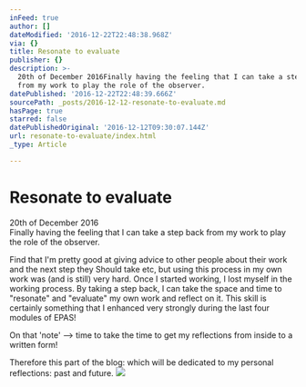 ```yaml
---
inFeed: true
author: []
dateModified: '2016-12-22T22:48:38.968Z'
via: {}
title: Resonate to evaluate
publisher: {}
description: >-
  20th of December 2016Finally having the feeling that I can take a step back
  from my work to play the role of the observer.
datePublished: '2016-12-22T22:48:39.666Z'
sourcePath: _posts/2016-12-12-resonate-to-evaluate.md
hasPage: true
starred: false
datePublishedOriginal: '2016-12-12T09:30:07.144Z'
url: resonate-to-evaluate/index.html
_type: Article

---
```

# Resonate to evaluate

20th of December 2016  
Finally having the feeling that I can take a step back from my work to play the role of the observer.

Find that I'm pretty good at giving advice to other people about their work and the next step they Should take etc, but using this process in my own work was (and is still) very hard. Once I started working, I lost myself in the working process. By taking a step back, I can take the space and time to "resonate" and "evaluate" my own work and reflect on it. This skill is certainly something that I enhanced very strongly during the last four modules of EPAS!

On that 'note' --\> time to take the time to get my reflections from inside to a written form!

Therefore this part of the blog: which will be dedicated to my personal reflections: past and future.
![](https://the-grid-user-content.s3-us-west-2.amazonaws.com/15b4306e-4423-4004-98e6-ed0d512991aa.jpg)